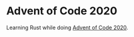 # Advent of Code 2020

Learning Rust while doing [Advent of Code 2020](https://adventofcode.com/2020).
